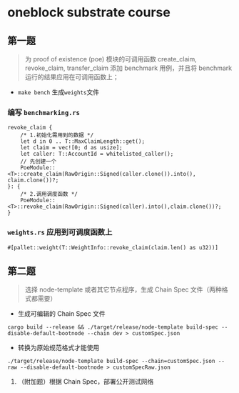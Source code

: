 # oneblock substrate course

## 第一题

> 为 proof of existence (poe) 模块的可调用函数 create_claim, revoke_claim, transfer_claim 添加 benchmark 用例，并且将 benchmark 运行的结果应用在可调用函数上；

- `make bench` 生成`weights`文件

### 编写 `benchmarking.rs`

```
revoke_claim {
    /* 1.初始化需用到的数据 */
    let d in 0 .. T::MaxClaimLength::get();
    let claim = vec![0; d as usize];
    let caller: T::AccountId = whitelisted_caller();
    // 先创建一个
    PoeModule::<T>::create_claim(RawOrigin::Signed(caller.clone()).into(), claim.clone())?;
}: {
    /* 2.调用调度函数 */
    PoeModule::<T>::revoke_claim(RawOrigin::Signed(caller).into(),claim.clone())?;
}
```

### `weights.rs` 应用到可调度函数上

```
#[pallet::weight(T::WeightInfo::revoke_claim(claim.len() as u32))]
```

## 第二题

> 选择 node-template 或者其它节点程序，生成 Chain Spec 文件（两种格式都需要）

- 生成可编辑的 Chain Spec 文件

```
cargo build --release && ./target/release/node-template build-spec --disable-default-bootnode --chain dev > customSpec.json
```

- 转换为原始规范格式才能使用

```
./target/release/node-template build-spec --chain=customSpec.json --raw --disable-default-bootnode > customSpecRaw.json
```

1. （附加题）根据 Chain Spec，部署公开测试网络
